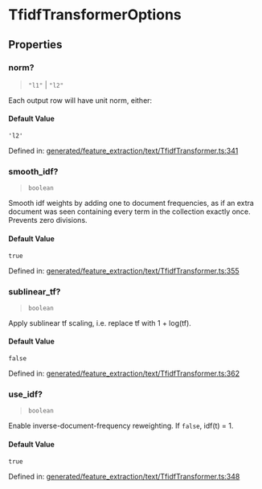 # TfidfTransformerOptions

## Properties

### norm?

> `"l1"` \| `"l2"`

Each output row will have unit norm, either:

#### Default Value

`'l2'`

Defined in:  [generated/feature\_extraction/text/TfidfTransformer.ts:341](https://github.com/transitive-bullshit/scikit-learn-ts/blob/92ab806/packages/sklearn/src/generated/feature_extraction/text/TfidfTransformer.ts#L341)

### smooth\_idf?

> `boolean`

Smooth idf weights by adding one to document frequencies, as if an extra document was seen containing every term in the collection exactly once. Prevents zero divisions.

#### Default Value

`true`

Defined in:  [generated/feature\_extraction/text/TfidfTransformer.ts:355](https://github.com/transitive-bullshit/scikit-learn-ts/blob/92ab806/packages/sklearn/src/generated/feature_extraction/text/TfidfTransformer.ts#L355)

### sublinear\_tf?

> `boolean`

Apply sublinear tf scaling, i.e. replace tf with 1 + log(tf).

#### Default Value

`false`

Defined in:  [generated/feature\_extraction/text/TfidfTransformer.ts:362](https://github.com/transitive-bullshit/scikit-learn-ts/blob/92ab806/packages/sklearn/src/generated/feature_extraction/text/TfidfTransformer.ts#L362)

### use\_idf?

> `boolean`

Enable inverse-document-frequency reweighting. If `false`, idf(t) = 1.

#### Default Value

`true`

Defined in:  [generated/feature\_extraction/text/TfidfTransformer.ts:348](https://github.com/transitive-bullshit/scikit-learn-ts/blob/92ab806/packages/sklearn/src/generated/feature_extraction/text/TfidfTransformer.ts#L348)
